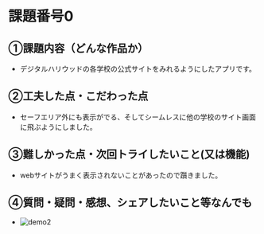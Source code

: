 # 課題番号0

## ①課題内容（どんな作品か）
- デジタルハリウッドの各学校の公式サイトをみれるようにしたアプリです。

## ②工夫した点・こだわった点
- セーフエリア外にも表示がでる、そしてシームレスに他の学校のサイト画面に飛ぶようにしました。

## ③難しかった点・次回トライしたいこと(又は機能)
- webサイトがうまく表示されないことがあったので躓きました。


## ④質問・疑問・感想、シェアしたいこと等なんでも
- ![demo2](https://user-images.githubusercontent.com/85817557/215332708-305daba7-3e9f-47b0-b878-1b7925276bef.gif)

